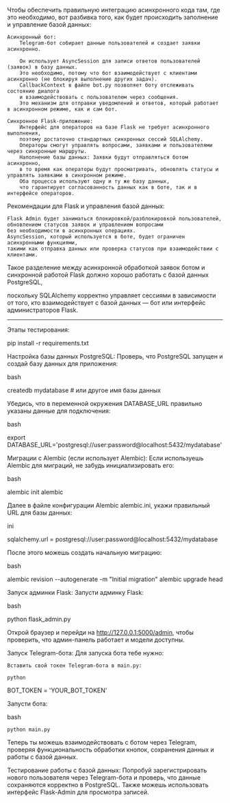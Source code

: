 Чтобы обеспечить правильную интеграцию асинхронного кода там, где это необходимо, вот разбивка того, как будет происходить заполнение и управление базой данных:

    Асинхронный бот:
        Telegram-бот собирает данные пользователей и создает заявки асинхронно.
        
        Он использует AsyncSession для записи ответов пользователей (заявок) в базу данных.
        Это необходимо, потому что бот взаимодействует с клиентами асинхронно (не блокируя выполнение других задач).
        CallbackContext в файле bot.py позволяет боту отслеживать состояние диалога
        и взаимодействовать с пользователем через сообщения.
        Это механизм для отправки уведомлений и ответов, который работает в асинхронном режиме, как и сам бот.

    Синхронное Flask-приложение:
        Интерфейс для операторов на базе Flask не требует асинхронного выполнения,
        поэтому достаточно стандартных синхронных сессий SQLAlchemy.
        Операторы смогут управлять вопросами, заявками и пользователями через синхронные маршруты.
        Наполнение базы данных: Заявки будут отправляться ботом асинхронно,
        в то время как операторы будут просматривать, обновлять статусы и управлять заявками в синхронном режиме.
        Оба процесса используют одну и ту же базу данных,
        что гарантирует согласованность данных как в боте, так и в интерфейсе операторов.

Рекомендации для Flask и управления базой данных:

    Flask Admin будет заниматься блокировкой/разблокировкой пользователей,
    обновлением статусов заявок и управлением вопросами
    без необходимости в асинхронных операциях.
    AsyncSession, который используется в боте, будет ограничен асинхронными функциями,
    такими как отправка данных или проверка статусов при взаимодействии с клиентами.

Такое разделение между асинхронной обработкой заявок ботом и синхронной работой Flask должно хорошо работать с базой данных PostgreSQL,

поскольку SQLAlchemy корректно управляет сессиями в зависимости от того, кто взаимодействует с базой данных — бот или интерфейс администраторов Flask.

-----------------------------------------------------------------------------------------------------------------------------------
Этапы тестирования:

pip install -r requirements.txt

Настройка базы данных PostgreSQL: Проверь, что PostgreSQL запущен и создай базу данных для приложения:

bash

createdb mydatabase  # или другое имя базы данных

Убедись, что в переменной окружения DATABASE_URL правильно указаны данные для подключения:

bash

export DATABASE_URL='postgresql://user:password@localhost:5432/mydatabase'

Миграции с Alembic (если использует Alembic): Если используешь Alembic для миграций, не забудь инициализировать его:

bash

alembic init alembic

Далее в файле конфигурации Alembic alembic.ini, укажи правильный URL для базы данных:

ini

sqlalchemy.url = postgresql://user:password@localhost:5432/mydatabase

После этого можешь создать начальную миграцию:

bash

alembic revision --autogenerate -m "Initial migration"
alembic upgrade head

Запуск админки Flask: Запусти админку Flask:

bash

python flask_admin.py

Открой браузер и перейди на http://127.0.0.1:5000/admin, чтобы проверить, что админ-панель работает и модели доступны.

Запуск Telegram-бота: Для запуска бота тебе нужно:

    Вставить свой токен Telegram-бота в main.py:

    python

BOT_TOKEN = 'YOUR_BOT_TOKEN'

Запусти бота:

bash

    python main.py

Теперь ты можешь взаимодействовать с ботом через Telegram, проверяя функциональность обработки кнопок, сохранения данных и работы с базой данных.

Тестирование работы с базой данных: Попробуй зарегистрировать нового пользователя через Telegram-бота и проверь, что данные сохраняются корректно в PostgreSQL. Также можешь использовать интерфейс Flask-Admin для просмотра записей.
